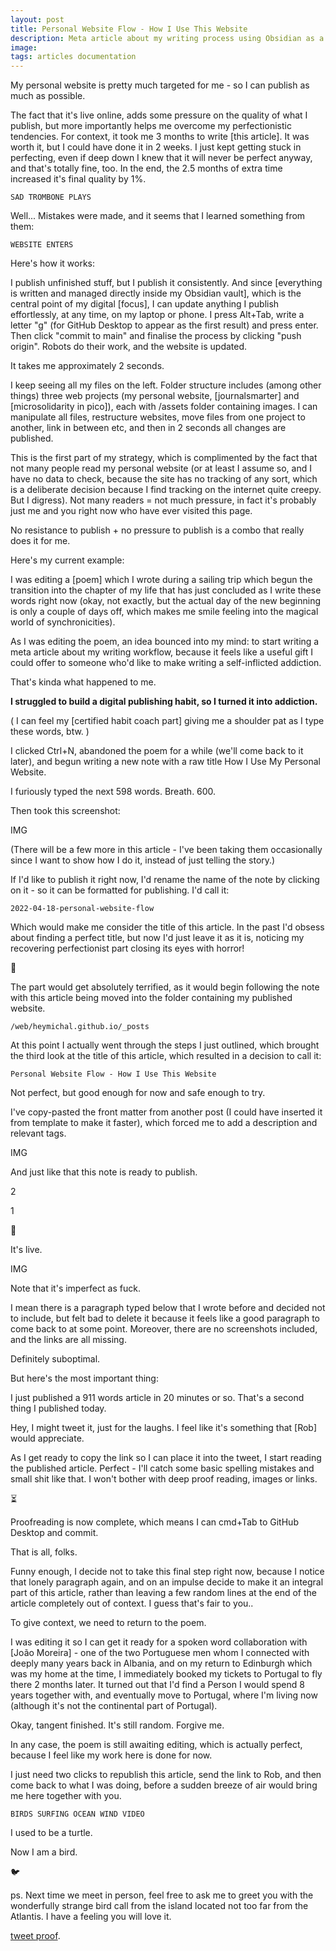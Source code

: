 ```yaml
---
layout: post
title: Personal Website Flow - How I Use This Website
description: Meta article about my writing process using Obsidian as a central point of my digital world.
image: 
tags: articles documentation
---
```


My personal website is pretty much targeted for me - so I can publish as much as possible.

The fact that it's live online, adds some pressure on the quality of what I publish, but more importantly helps me overcome my perfectionistic tendencies. For context, it took me 3 months to write [this article]. It was worth it, but I could have done it in 2 weeks. I just kept getting stuck in perfecting, even if deep down I knew that it will never be perfect anyway, and that's totally fine, too. In the end, the 2.5 months of extra time increased it's final quality by 1%. 

```
SAD TROMBONE PLAYS
```

Well... Mistakes were made, and it seems that I learned something from them: 

```
WEBSITE ENTERS
```

Here's how it works:

I publish unfinished stuff, but I publish it consistently. And since [everything is written and managed directly inside my Obsidian vault], which is the central point of my digital [focus], I can update anything I publish effortlessly, at any time, on my laptop or phone. I press Alt+Tab, write a letter "g" (for GitHub Desktop to appear as the first result) and press enter. Then click "commit to main" and finalise the process by clicking "push origin". Robots do their work, and the website is updated.

It takes me approximately 2 seconds.

I keep seeing all my files on the left. Folder structure includes (among other things) three web projects (my personal website, [journalsmarter] and [microsolidarity in pico]), each with /assets folder containing images. I can manipulate all files, restructure websites, move files from one project to another, link in between etc, and then in 2 seconds all changes are published.

This is the first part of my strategy, which is complimented by the fact that not many people read my personal website (or at least I assume so, and I have no data to check, because the site has no tracking of any sort, which is a deliberate decision because I find tracking on the internet quite creepy. But I digress). Not many readers = not much pressure, in fact it's probably just me and you right now who have ever visited this page.

No resistance to publish + no pressure to publish is a combo that really does it for me.

Here's my current example:

I was editing a [poem] which I wrote during a sailing trip which begun the transition into the chapter of my life that has just concluded as I write these words right now (okay, not exactly, but the actual day of the new beginning is only a couple of days off, which makes me smile feeling into the magical world of synchronicities).

As I was editing the poem, an idea bounced into my mind: to start writing a meta article about my writing workflow, because it feels like a useful gift I could offer to someone who'd like to make writing a self-inflicted addiction.

That's kinda what happened to me.

**I struggled to build a digital publishing habit, so I turned it into addiction.** 

( I can feel my [certified habit coach part] giving me a shoulder pat as I type these words, btw. )

I clicked Ctrl+N, abandoned the poem for a while (we'll come back to it later), and begun writing a new note with a raw title How I Use My Personal Website.

I furiously typed the next 598 words. Breath. 600.

Then took this screenshot:

IMG

(There will be a few more in this article - I've been taking them occasionally since I want to show how I do it, instead of just telling the story.)

If I'd like to publish it right now, I'd rename the name of the note by clicking on it - so it can be formatted for publishing. I'd call it:

```
2022-04-18-personal-website-flow
```

Which would make me consider the title of this article. In the past I'd obsess about finding a perfect title, but now I'd just leave it as it is, noticing my recovering perfectionist part closing its eyes with horror! 

🙈 

The part would get absolutely terrified, as it would begin following the note with this article being moved into the folder containing my published website.

```
/web/heymichal.github.io/_posts
```

At this point I actually went through the steps I just outlined, which brought the third look at the title of this article, which resulted in a decision to call it:

```
Personal Website Flow - How I Use This Website
```

Not perfect, but good enough for now and safe enough to try.

I've copy-pasted the front matter from another post (I could have inserted it from template to make it faster), which forced me to add a description and relevant tags.

IMG

And just like that this note is ready to publish.

2

1

🚀

It's live.

IMG

Note that it's imperfect as fuck. 

I mean there is a paragraph typed below that I wrote before and decided not to include, but felt bad to delete it because it feels like a good paragraph to come back to at some point. Moreover, there are no screenshots included, and the links are all missing. 

Definitely suboptimal.

But here's the most important thing:

I just published a 911 words article in 20 minutes or so. That's a second thing I published today.

Hey, I might tweet it, just for the laughs. I feel like it's something that [Rob] would appreciate.

As I get ready to copy the link so I can place it into the tweet, I start reading the published article. Perfect - I'll catch some basic spelling mistakes and small shit like that. I won't bother with deep proof reading, images or links.

⏳

Proofreading is now complete, which means I can cmd+Tab to GitHub Desktop and commit.

That is all, folks.

Funny enough, I decide not to take this final step right now, because I notice that lonely paragraph again, and on an impulse decide to make it an integral part of this article, rather than leaving a few random lines at the end of the article completely out of context. I guess that's fair to you..

To give context, we need to return to the poem.

I was editing it so I can get it ready for a spoken word collaboration with [João Moreira] - one of the two Portuguese men whom I connected with deeply many years back in Albania, and on my return to Edinburgh which was my home at the time, I immediately booked my tickets to Portugal to fly there 2 months later. It turned out that I'd find a Person I would spend 8 years together with, and eventually move to Portugal, where I'm living now (although it's not the continental part of Portugal).

Okay, tangent finished. It's still random. Forgive me.

In any case, the poem is still awaiting editing, which is actually perfect, because I feel like my work here is done for now.

I just need two clicks to republish this article, send the link to Rob, and then come back to what I was doing, before a sudden breeze of air would bring me here together with you.

```
BIRDS SURFING OCEAN WIND VIDEO
```

I used to be a turtle.

Now I am a bird.

🐦

ps. Next time we meet in person, feel free to ask me to greet you with the wonderfully strange bird call from the island located not too far from the Atlantis. I have a feeling you will love it.

[tweet proof](https://twitter.com/michalkorzonek/status/1516193384037502984?s=20&t=EoUU6kttWTMCyMREqxUf4A).








